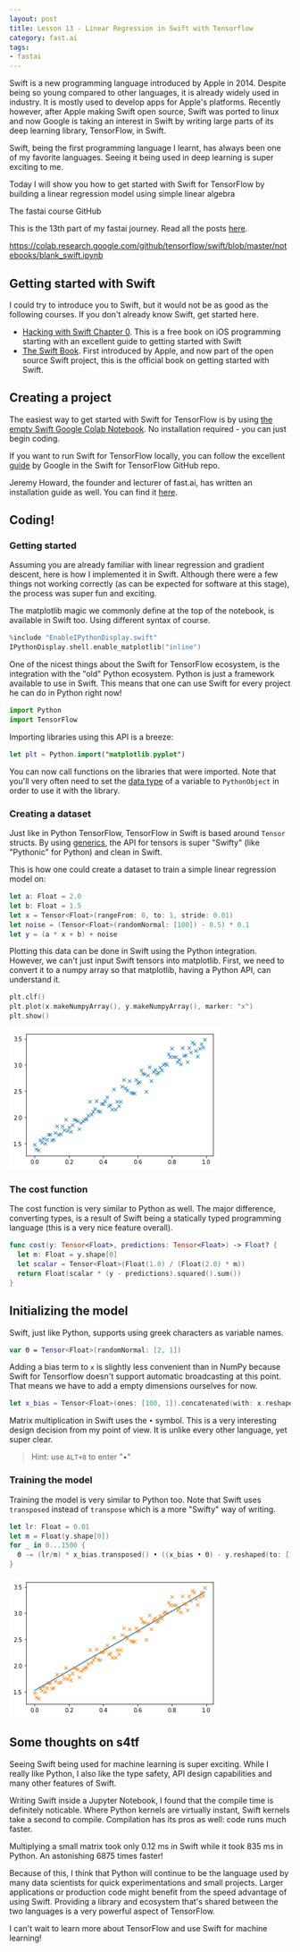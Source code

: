 ```yaml
---
layout: post
title: Lesson 13 - Linear Regression in Swift with Tensorflow
category: fast.ai
tags:
- fastai
---
```


Swift is a new programming language introduced by Apple in 2014. Despite being so young compared to other languages, it is already widely used in industry. It is mostly used to develop apps for Apple's platforms. Recently however, after Apple making Swift open source, Swift was ported to linux and now Google is taking an interest in Swift by writing large parts of its deep learning library, TensorFlow, in Swift.

Swift, being the first programming language I learnt, has always been one of my favorite languages. Seeing it being used in deep learning is super exciting to me.

Today I will show you how to get started with Swift for TensorFlow by building a linear regression model using simple linear algebra

The fastai course GitHub 

This is the 13th part of my fastai journey. Read all the posts [here](https://rickwierenga.com/tag/fastai).

https://colab.research.google.com/github/tensorflow/swift/blob/master/notebooks/blank_swift.ipynb

## Getting started with Swift

I could try to introduce you to Swift, but it would not be as good as the following courses. If you don't already know Swift, get started here.

* [Hacking with Swift Chapter 0](https://www.hackingwithswift.com/read/0/overview). This is a free book on iOS programming starting with an excellent guide to getting started with Swift
* [The Swift Book](https://docs.swift.org/swift-book/). First introduced by Apple, and now part of the open source Swift project, this is the official book on getting started with Swift.

## Creating a project

The easiest way to get started with Swift for TensorFlow is by using [the empty Swift Google Colab Notebook](https://colab.research.google.com/github/tensorflow/swift/blob/master/notebooks/blank_swift.ipynb). No installation required - you can just begin coding.

If you want to run Swift for TensorFlow locally, you can follow the excellent [guide](https://github.com/tensorflow/swift) by Google in the Swift for TensorFlow GitHub repo.

Jeremy Howard, the founder and lecturer of fast.ai, has written an installation guide as well. You can find it [here](https://forums.fast.ai/t/jeremys-harebrained-install-guide/43814).

## Coding!

### Getting started

Assuming you are already familiar with linear regression and gradient descent, here is how I implemented it in Swift. Although there were a few things not working correctly (as can be expected for software at this stage), the process was super fun and exciting.

The matplotlib magic we commonly define at the top of the notebook, is available in Swift too. Using different syntax of course.

```swift
%include "EnableIPythonDisplay.swift"
IPythonDisplay.shell.enable_matplotlib("inline")
```

One of the nicest things about the Swift for TensorFlow ecosystem, is the integration with the "old" Python ecosystem. Python is just a framework available to use in Swift. This means that one can use Swift for every project he can do in Python right now!

```python
import Python
import TensorFlow
```

Importing libraries using this API is a breeze:

```swift
let plt = Python.import("matplotlib.pyplot")
```

You can now call functions on the libraries that were imported. Note that you'll very often need to set the [data type](https://www.hackingwithswift.com/read/0/3/types-of-data) of a variable to `PythonObject` in order to use it with the library.

### Creating a dataset

Just like in Python TensorFlow, TensorFlow in Swift is based around `Tensor` structs. By using [generics](https://www.appcoda.com/swift-generics/), the API for tensors is super "Swifty" (like "Pythonic" for Python) and clean in Swift. 

This is how one could create a dataset to train a simple linear regression model on:

```swift
let a: Float = 2.0
let b: Float = 1.5
let x = Tensor<Float>(rangeFrom: 0, to: 1, stride: 0.01)
let noise = (Tensor<Float>(randomNormal: [100]) - 0.5) * 0.1
let y = (a * x + b) + noise
```

Plotting this data can be done in Swift using the Python integration. However, we can't just input Swift tensors into matplotlib. First, we need to convert it to a numpy array so that matplotlib, having a Python API, can understand it.

```swift
plt.clf()
plt.plot(x.makeNumpyArray(), y.makeNumpyArray(), marker: "x")
plt.show()
```

![Unknown](/assets/images/s4tfplot.png)

### The cost function

The cost function is very similar to Python as well. The major difference, converting types, is a result of Swift being a statically typed programming language (this is a very nice feature overall).

```swift
func cost(y: Tensor<Float>, predictions: Tensor<Float>) -> Float? {
  let m: Float = y.shape[0]
  let scalar = Tensor<Float>(Float(1.0) / (Float(2.0) * m))
  return Float(scalar * (y - predictions).squared().sum())
}
```

## Initializing the model

Swift, just like Python, supports using greek characters as variable names.

```swift
var Θ = Tensor<Float>(randomNormal: [2, 1])
```

Adding a bias term to `x` is slightly less convenient than in NumPy  because Swift for Tensorflow doesn't support automatic broadcasting at this point. That means we have to add a empty dimensions ourselves for now.

```swift
let x_bias = Tensor<Float>(ones: [100, 1]).concatenated(with: x.reshaped(to: [100, 1]), alongAxis: 1)
```

Matrix multiplication in Swift uses the `•` symbol. This is a very interesting design decision from my point of view. It is unlike every other language, yet super clear.

> Hint: use `ALT+8` to enter "•"

### Training the model

Training the model is very similar to Python too. Note that Swift uses `transposed` instead of `transpose` which is a more "Swifty" way of writing.

```swift
let lr: Float = 0.01
let m = Float(y.shape[0])
for _ in 0...1500 {
  Θ -= (lr/m) * x_bias.transposed() • ((x_bias • Θ) - y.reshaped(to: [100, 1]))
}
```

![fitted linear regression](/assets/images/fitted.png)

## Some thoughts on s4tf

Seeing Swift being used for machine learning is super exciting. While I really like Python, I also like the type safety, API design capabilities and many other features of Swift.

Writing Swift inside a Jupyter Notebook, I found that the compile time is definitely noticable. Where Python kernels are virtually instant, Swift kernels take a second to compile. Compilation has its pros as well: code runs much faster.

Multiplying a small matrix took only 0.12 ms in Swift while it took 835 ms in Python. An astonishing 6875 times faster!

Because of this, I think that Python will continue to be the language used by many data scientists for quick experimentations and small projects. Larger applications or production code might benefit from the speed advantage of using Swift. Providing a library and ecosystem that's shared between the two languages is a very powerful aspect of TensorFlow.

I can't wait to learn more about TensorFlow and use Swift for machine learning!